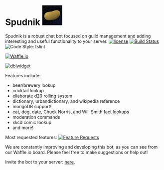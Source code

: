 
# Spudnik ![Spudnik!](./Spudnik_icon.png?raw=true)
Spudnik is a robust chat bot focused on guild management and adding interesting and useful functionality to your server.
[![license](https://img.shields.io/github/license/Spudnik-Group/Spudnik.svg?style=flat-square&colorB=00aaff)](https://github.com/Spudnik-Group/Spudnik) [![Build Status](https://img.shields.io/travis/Spudnik-Group/Spudnik.svg?style=flat-square)](https://github.com/Spudnik-Group/Spudnik) ![Code Style: tslint](https://img.shields.io/badge/style-tslint-000000.svg?longCache=true&style=flat-square&label=code%20style)

[![Waffle.io](https://badge.waffle.io/Spudnik-Group/Spudnik.svg?columns=inbox,backlog,accepted,in%20progress,pending,for%20review&style=flat-square)](https://waffle.io/Spudnik-Group/Spudnik) 

[![dblwidget](https://discordbots.org/api/widget/398591330806398989.svg)](https://discordbots.org/bot/398591330806398989)


Features include:
- beer/brewery lookup
- cocktail lookup
- ellaborate d20 rolling system
- dictionary, urbandictionary, and wikipedia reference
- mongoDB support!
- cat, dog, date, Chuck Norris, and Will Smith fact lookups
- moderation commands
- xkcd comic lookup
- and more!

Most requested features:
[![Feature Requests](http://feathub.com/Spudnik-Group/Spudnik?format=svg)](http://feathub.com/Spudnik-Group/Spudnik)

We are constantly improving and developing this bot, as you can see from our Waffle.io board. Please feel free to make suggestions or help out!

Invite the bot to your server: [here](https://discordapp.com/oauth2/authorize?client_id=398591330806398989&scope=bot&permissions=0).
